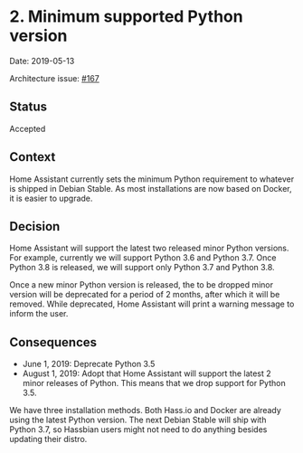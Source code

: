# 2. Minimum supported Python version

Date: 2019-05-13

Architecture issue: [#167](https://github.com/home-assistant/architecture/issues/167)

## Status

Accepted

## Context

Home Assistant currently sets the minimum Python requirement to whatever is shipped in Debian Stable. As most installations are now based on Docker, it is easier to upgrade.

## Decision

Home Assistant will support the latest two released minor Python versions. For example, currently we will support Python 3.6 and Python 3.7. Once Python 3.8 is released, we will support only Python 3.7 and Python 3.8.

Once a new minor Python version is released, the to be dropped minor version will be deprecated for a period of 2 months, after which it will be removed. While deprecated, Home Assistant will print a warning message to inform the user.

## Consequences

- June 1, 2019: Deprecate Python 3.5
- August 1, 2019: Adopt that Home Assistant will support the latest 2 minor releases of Python. This means that we drop support for Python 3.5.

We have three installation methods. Both Hass.io and Docker are already using the latest Python version. The next Debian Stable will ship with Python 3.7, so Hassbian users might not need to do anything besides updating their distro.
